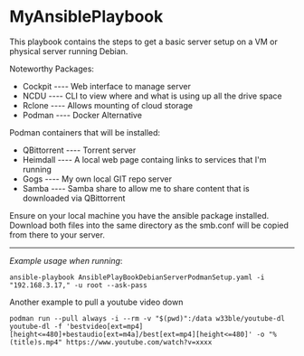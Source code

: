 # MyAnsiblePlaybook

This playbook contains the steps to get a basic server setup on a VM or physical server running Debian.

Noteworthy Packages:

+ Cockpit ---- Web interface to manage server
+ NCDU    ---- CLI to view where and what is using up all the drive space
+ Rclone  ---- Allows mounting of cloud storage
+ Podman  ---- Docker Alternative

Podman containers that will be installed:

+ QBittorrent ---- Torrent server
+ Heimdall    ---- A local web page containg links to services that I'm running
+ Gogs        ---- My own local GIT repo server
+ Samba       ---- Samba share to allow me to share content that is downloaded via QBittorrent

Ensure on your local machine you have the ansible package installed. Download both files into the same directory as the smb.conf will be copied from there to your server.

---

_Example usage when running_:
```
ansible-playbook AnsiblePlayBookDebianServerPodmanSetup.yaml -i "192.168.3.17," -u root --ask-pass
```
Another example to pull a youtube video down
```
podman run --pull always -i --rm -v "$(pwd)":/data w33ble/youtube-dl youtube-dl -f 'bestvideo[ext=mp4][height<=480]+bestaudio[ext=m4a]/best[ext=mp4][height<=480]' -o "%(title)s.mp4" https://www.youtube.com/watch?v=xxxx
```
